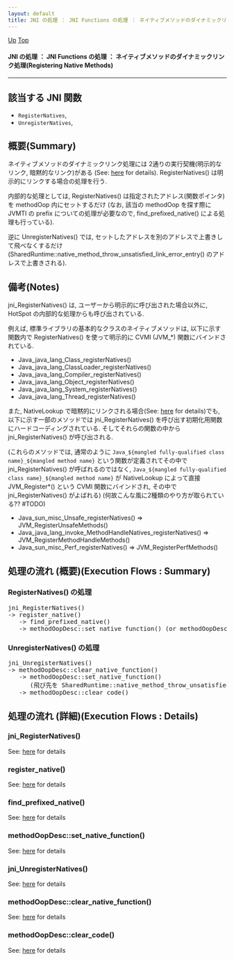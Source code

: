 ```yaml
---
layout: default
title: JNI の処理 ： JNI Functions の処理 ： ネイティブメソッドのダイナミックリンク処理(Registering Native Methods)  
---
```

[Up](no7882H_v.html) [Top](../index.html)

#### JNI の処理 ： JNI Functions の処理 ： ネイティブメソッドのダイナミックリンク処理(Registering Native Methods)  

--- 
## 該当する JNI 関数
* `RegisterNatives`,
* `UnregisterNatives`,

## 概要(Summary)
ネイティブメソッドのダイナミックリンク処理には 2通りの実行契機(明示的なリンク, 暗黙的なリンク)がある 
(See: [here](no3059oyc.html) for details).
RegisterNatives() は明示的にリンクする場合の処理を行う.

内部的な処理としては, 
RegisterNatives() は指定されたアドレス(関数ポインタ)を methodOop 内にセットするだけ
(なお, 該当の methodOop を探す際に JVMTI の prefix についての処理が必要なので, find_prefixed_native() による処理も行っている).

逆に UnregisterNatives() では, セットしたアドレスを別のアドレスで上書きして飛べなくするだけ
(SharedRuntime::native_method_throw_unsatisfied_link_error_entry() のアドレスで上書きされる).

## 備考(Notes)
jni_RegisterNatives() は, ユーザーから明示的に呼び出された場合以外に, 
HotSpot の内部的な処理からも呼び出されている.

例えば, 標準ライブラリの基本的なクラスのネイティブメソッドは, 
以下に示す関数内で RegisterNatives() を使って明示的に CVMI (JVM_*) 関数にバインドされている.

  * Java_java_lang_Class_registerNatives()
  * Java_java_lang_ClassLoader_registerNatives()
  * Java_java_lang_Compiler_registerNatives()
  * Java_java_lang_Object_registerNatives()
  * Java_java_lang_System_registerNatives()
  * Java_java_lang_Thread_registerNatives()


また, NativeLookup で暗黙的にリンクされる場合(See: [here](no3059oyc.html) for details)でも,
以下に示す一部のメソッドでは
jni_RegisterNatives() を呼び出す初期化用関数にハードコーディングされている.
そしてそれらの関数の中から jni_RegisterNatives() が呼び出される.

(これらのメソッドでは, 
 通常のように `Java_${mangled fully-qualified class name}_${mangled method name}`
 という関数が定義されてその中で jni_RegisterNatives() が呼ばれるのではなく,
 `Java_${mangled fully-qualified class name}_${mangled method name}` が 
 NativeLookup によって直接 JVM_Register*() という CVMI 関数にバインドされ, 
 その中で jni_RegisterNatives() がよばれる) (何故こんな風に2種類のやり方が取られている?? #TODO)

  * Java_sun_misc_Unsafe_registerNatives() => JVM_RegisterUnsafeMethods()
  * Java_java_lang_invoke_MethodHandleNatives_registerNatives() => JVM_RegisterMethodHandleMethods()
  * Java_sun_misc_Perf_registerNatives() => JVM_RegisterPerfMethods()


## 処理の流れ (概要)(Execution Flows : Summary)
### RegisterNatives() の処理
<div class="flow-abst"><pre>
jni_RegisterNatives()
-&gt; register_native()
   -&gt; find_prefixed_native()
   -&gt; methodOopDesc::set_native_function() (or methodOopDesc::clear_native_function())
</pre></div>

### UnregisterNatives() の処理
<div class="flow-abst"><pre>
jni_UnregisterNatives()
-&gt; methodOopDesc::clear_native_function()
   -&gt; methodOopDesc::set_native_function()
      (飛び先を SharedRuntime::native_method_throw_unsatisfied_link_error_entry() に設定)
   -&gt; methodOopDesc::clear_code()
</pre></div>


## 処理の流れ (詳細)(Execution Flows : Details)
### jni_RegisterNatives()
See: [here](no17119D0F.html) for details
### register_native()
See: [here](no17119Q-L.html) for details
### find_prefixed_native()
See: [here](no17119qSY.html) for details
### methodOopDesc::set_native_function()
See: [here](no171193ce.html) for details

### jni_UnregisterNatives()
See: [here](no17119Enk.html) for details
### methodOopDesc::clear_native_function()
See: [here](no17119Rxq.html) for details
### methodOopDesc::clear_code()
See: [here](no17119e7w.html) for details






